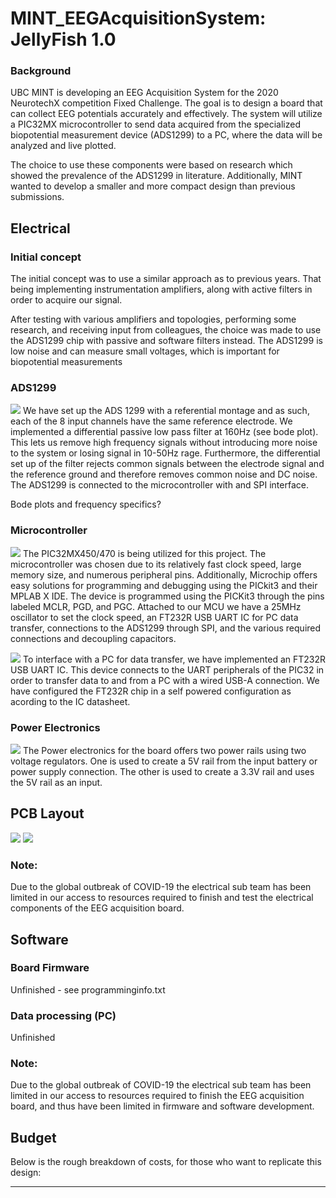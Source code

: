 # MINT_EEGAcquisitionSystem: JellyFish 1.0

### Background
UBC MINT is developing an EEG Acquisition System for the 2020 NeurotechX competition Fixed Challenge. The goal is to design a board that can collect EEG potentials accurately and effectively. The system will utilize a PIC32MX microcontroller to send data acquired from the specialized biopotential measurement device (ADS1299) to a PC, where the data will be analyzed and live plotted.

The choice to use these components were based on research which showed the prevalence of the ADS1299 in literature. Additionally, MINT wanted to develop a smaller and more compact design than previous submissions.

## Electrical

### Initial concept
The initial concept was to use a similar approach as to previous years. That being implementing instrumentation amplifiers, along with active filters in order to acquire our signal. 

After testing with various amplifiers and topologies, performing some research, and receiving input from colleagues, the choice was made to use the ADS1299 chip with passive and software filters instead. The ADS1299 is low noise and can measure small voltages, which is important for biopotential measurements  

### ADS1299
![](Images/ADS1299.JPG)
We have set up the ADS 1299 with a referential montage and as such, each of the 8 input channels have the same reference electrode. We implemented a differential passive low pass filter at 160Hz (see bode plot). This lets us remove high frequency signals without introducing more noise to the system or losing signal in 10-50Hz rage. Furthermore, the differential set up of the filter rejects common signals between the electrode signal and the reference ground and therefore removes common noise and DC noise. The ADS1299 is connected to the microcontroller with and SPI interface.

Bode plots and frequency specifics?

### Microcontroller
![](Images/MCU.JPG)
The PIC32MX450/470 is being utilized for this project. The microcontroller was chosen due to its relatively fast clock speed, large memory size, and numerous peripheral pins. Additionally, Microchip offers easy solutions for programming and debugging using the PICkit3 and their MPLAB X IDE. The device is programmed using the PICKit3 through the pins labeled MCLR, PGD, and PGC. Attached to our MCU we have a 25MHz oscillator to set the clock speed, an FT232R USB UART IC for PC data transfer, connections to the ADS1299 through SPI, and the various required connections and decoupling capacitors.

![](Images/USB.JPG)
To interface with a PC for data transfer, we have implemented an FT232R USB UART IC. This device connects to the UART peripherals of the PIC32 in order to transfer data to and from a PC with a wired USB-A connection. We have configured the FT232R chip in a self powered configuration as acording to the IC datasheet.

### Power Electronics
![](Images/Power%20circuit%20for%20documentation.JPG)
The Power electronics for the board offers two power rails using two voltage regulators. One is used to create a 5V rail from the input battery or power supply connection. The other is used to create a 3.3V rail and uses the 5V rail as an input.

## PCB Layout
![](Images/PCB%20layout.JPG)
![](Images/PCB%20layout2.JPG)

### Note: 
Due to the global outbreak of COVID-19 the electrical sub team has been limited in our access to resources required to finish and test the electrical components of the EEG acquisition board.

## Software

### Board Firmware
Unfinished - see programminginfo.txt

### Data processing (PC)
Unfinished

### Note:
Due to the global outbreak of COVID-19 the electrical sub team has been limited in our access to resources required to finish the EEG acquisition board, and thus have been limited in firmware and software development.

## Budget
Below is the rough breakdown of costs, for those who want to replicate this design:

---
